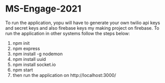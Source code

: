 # MS-Engage-2021
To run the application, yopu will have to generate your own twilio api keys and secret keys and also firebase keys my making project on firebase.
To run the application in other systems follow the steps below:
1. npm init
2. npm express
3. npm install -g nodemon
4. npm install uuid
5. npm install socket.io
6. npm start
7. then run the application on http://localhost:3000/
